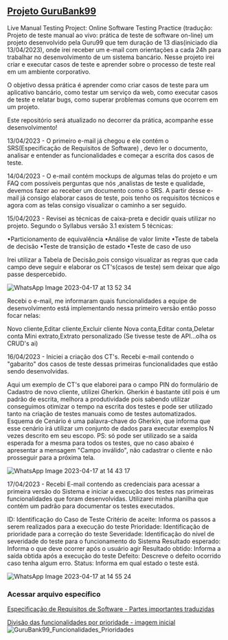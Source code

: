 ## [Projeto GuruBank99](https://www.guru99.com/live-testing-project.html)

Live Manual Testing Project: Online Software Testing Practice (tradução: Projeto de teste manual ao vivo: prática de teste de software on-line) um projeto desenvolvido pela Guru99 que tem duração de 13 dias(iniciado dia 13/04/2023), onde irei receber um e-mail com orientações a cada 24h para trabalhar no desenvolvimento de um sistema bancário. Nesse projeto irei criar e executar casos de teste e aprender sobre o processo de teste real em um ambiente corporativo.

O objetivo dessa prática é aprender como criar casos de teste para um aplicativo bancário, como testar um serviço da web, como executar casos de teste e relatar bugs, como superar problemas comuns que ocorrem em um projeto.

Este repositório será atualizado no decorrer da prática, acompanhe esse desenvolvimento!

13/04/2023 - O primeiro e-mail já chegou e ele contém o SRS(Especificação de Requisitos de Software) , devo ler o documento, analisar e entender as funcionalidades e começar a escrita dos casos de teste.

14/04/2023 - O e-mail contém mockups de algumas telas do projeto e um FAQ com possíveis perguntas que nós ,analistas de teste e qualidade, devemos fazer ao receber um documento como o SRS. A partir desse e-mail já consigo elaborar casos de teste, pois tenho os requisitos técnicos e agora com as telas consigo visualizar o caminho a ser seguido.

15/04/2023 - Revisei as técnicas de caixa-preta e decidir quais utilizar no projeto. Segundo o Syllabus versão 3.1 existem 5 técnicas:

•Particionamento de equivalência
•Análise de valor limite
•Teste de tabela de decisão
•Teste de transição de estado
•Teste de caso de uso

Irei utilizar a Tabela de Decisão,pois consigo visualizar as regras que cada campo deve seguir e elaborar os CT's(casos de teste) sem deixar que algo passe despercebido.

![WhatsApp Image 2023-04-17 at 13 52 34](https://user-images.githubusercontent.com/102709022/232555850-b1098014-a684-41ba-a0ba-cdd431e448c0.jpeg)

Recebi o e-mail, me informaram quais funcionalidades a equipe de desenvolvimento está implementando nessa primeiro versão então posso focar nelas:

Novo cliente,Editar cliente,Excluir cliente
Nova conta,Editar conta,Deletar conta
Mini extrato,Extrato personalizado
(Se tivesse teste de API...olha os CRUD's ai)

16/04/2023 - Iniciei a criação dos CT's. Recebi e-mail contendo o "gabarito" dos casos de teste dessas primeiras funcionalidades que estão sendo desenvolvidas.

Aqui um exemplo de CT's que elaborei para o campo PIN do formulário de Cadastro de novo cliente, utilizei Gherkin. Gherkin é bastante útil pois é um padrão de escrita, melhora a produtividade pois sabendo utilizar conseguimos otimizar o tempo na escrita dos testes e pode ser utilizado tanto na criação de testes manuais como de testes automatizados. Esquema de Cenário é uma palavra-chave do Gherkin, que informa que esse cenário irá utilizar um conjunto de dados para executar exemplos N vezes descrito em seu escopo. PS: só pode ser utilizado se a saída esperada for a mesma para todos os testes, que no caso abaixo é apresentar a mensagem "Campo inválido", não cadastrar o cliente e não prosseguir para a próxima tela.

![WhatsApp Image 2023-04-17 at 14 43 17](https://user-images.githubusercontent.com/102709022/232567551-f2d8ee2a-f0b4-4a78-8140-f69b36343794.jpeg)


17/04/2023 - Recebi E-mail contendo as credenciais para acessar a primeira versão do Sistema e iniciar a execução dos testes nas primeiras funcionalidades que foram desenvolvidas. Utilizarei minha planilha que contém um padrão para documentar os testes executados.

ID: Identificação do Caso de Teste
Critério de aceite: Informa os passos a serem realizados para a execução do teste
Prioridade: Identificação de prioridade para a correção do teste
Severidade: Identificação do nível de severidade do teste para o funcionamento do Sistema
Resultado esperado: Informa o que deve ocorrer após o usuário agir
Resultado obtido: Informa a saída obtida após a execução do teste
Defeito: Descreve o defeito ocorrido caso tenha algum erro.
Status: Informa em qual estado o teste está.


![WhatsApp Image 2023-04-17 at 14 55 24](https://user-images.githubusercontent.com/102709022/232570349-c0520aca-32a4-4894-b641-0b15798dc670.jpeg)


### Acessar arquivo específico

[Especificação de Requisitos de Software - Partes importantes traduzidas](https://github.com/julissy/Testes_GuruBank99/blob/main/SRS_GuruBank99_Traduzido_Partes_Importantes.pdf)

[Divisão das funcionalidades por prioridade - imagem inicial](https://github.com/julissy/Testes_GuruBank99/blob/main/GuruBank99_Funcionalidades_Prioridades.jpg)
![GuruBank99_Funcionalidades_Prioridades](https://user-images.githubusercontent.com/102709022/232082924-6233527c-185a-44d2-9c88-494228b83978.jpg)

